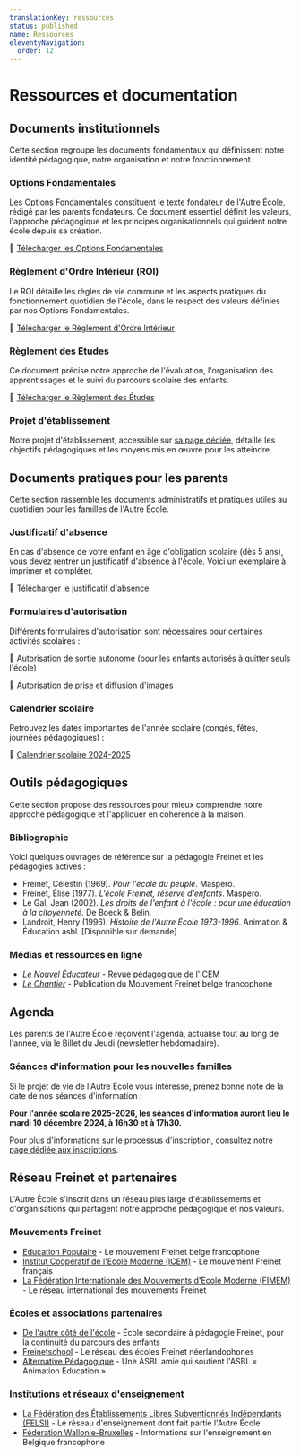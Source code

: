```yaml
---
translationKey: ressources
status: published
name: Ressources
eleventyNavigation:
  order: 12
---
```

# Ressources et documentation

## Documents institutionnels

Cette section regroupe les documents fondamentaux qui définissent notre identité pédagogique, notre organisation et notre fonctionnement.

### Options Fondamentales

Les Options Fondamentales constituent le texte fondateur de l'Autre École, rédigé par les parents fondateurs. Ce document essentiel définit les valeurs, l'approche pédagogique et les principes organisationnels qui guident notre école depuis sa création.

📃 [Télécharger les Options Fondamentales](/options-fondamentales.pdf)

### Règlement d'Ordre Intérieur (ROI)

Le ROI détaille les règles de vie commune et les aspects pratiques du fonctionnement quotidien de l'école, dans le respect des valeurs définies par nos Options Fondamentales.

📃 [Télécharger le Règlement d'Ordre Intérieur](/ressources/ROI-Autre-Ecole.pdf)

### Règlement des Études

Ce document précise notre approche de l'évaluation, l'organisation des apprentissages et le suivi du parcours scolaire des enfants.

📃 [Télécharger le Règlement des Études](/ressources/Reglement-Etudes-Autre-Ecole.pdf)

### Projet d'établissement

Notre projet d'établissement, accessible sur [sa page dédiée](/projet-d-etablissement/), détaille les objectifs pédagogiques et les moyens mis en œuvre pour les atteindre.

## Documents pratiques pour les parents

Cette section rassemble les documents administratifs et pratiques utiles au quotidien pour les familles de l'Autre École.

### Justificatif d'absence

En cas d'absence de votre enfant en âge d'obligation scolaire (dès 5 ans), vous devez rentrer un justificatif d'absence à l'école. Voici un exemplaire à imprimer et compléter.

📃 [Télécharger le justificatif d'absence](/ressources/Justificatif-Absence-AE.pdf)

### Formulaires d'autorisation

Différents formulaires d'autorisation sont nécessaires pour certaines activités scolaires :

📃 [Autorisation de sortie autonome](/ressources/Autorisation-Sortie-Autonome.pdf) (pour les enfants autorisés à quitter seuls l'école)

📃 [Autorisation de prise et diffusion d'images](/ressources/Autorisation-Images.pdf)

### Calendrier scolaire

Retrouvez les dates importantes de l'année scolaire (congés, fêtes, journées pédagogiques) :

📃 [Calendrier scolaire 2024-2025](/ressources/Calendrier-2024-2025.pdf)

## Outils pédagogiques

Cette section propose des ressources pour mieux comprendre notre approche pédagogique et l'appliquer en cohérence à la maison.

### Bibliographie

Voici quelques ouvrages de référence sur la pédagogie Freinet et les pédagogies actives :

- Freinet, Célestin (1969). _Pour l'école du peuple_. Maspero.
- Freinet, Élise (1977). _L'école Freinet, réserve d'enfants_. Maspero.
- Le Gal, Jean (2002). _Les droits de l'enfant à l'école : pour une éducation à la citoyenneté_. De Boeck & Belin.
- Landroit, Henry (1996). _Histoire de l'Autre École 1973-1996_. Animation & Éducation asbl. [Disponible sur demande]

### Médias et ressources en ligne

- [_Le Nouvel Éducateur_](http://www.icem-pedagogie-freinet.org/node/1053) - Revue pédagogique de l'ICEM
- [_Le Chantier_](http://www.educpop-freinet.be/) - Publication du Mouvement Freinet belge francophone

## Agenda

Les parents de l'Autre École reçoivent l'agenda, actualisé tout au long de l'année, via le Billet du Jeudi (newsletter hebdomadaire).

### Séances d'information pour les nouvelles familles

Si le projet de vie de l'Autre École vous intéresse, prenez bonne note de la date de nos séances d'information :

**Pour l'année scolaire 2025-2026, les séances d'information auront lieu le mardi 10 décembre 2024, à 16h30 et à 17h30.**

Pour plus d'informations sur le processus d'inscription, consultez notre [page dédiée aux inscriptions](/inscription/).

## Réseau Freinet et partenaires

L'Autre École s'inscrit dans un réseau plus large d'établissements et d'organisations qui partagent notre approche pédagogique et nos valeurs.

### Mouvements Freinet

- [Education Populaire](http://www.educpop-freinet.be/) - Le mouvement Freinet belge francophone
- [Institut Coopératif de l'Ecole Moderne (ICEM)](http://www.icem-pedagogie-freinet.org/) - Le mouvement Freinet français
- [La Fédération Internationale des Mouvements d'Ecole Moderne (FIMEM)](http://www.fimem-freinet.org/) - Le réseau international des mouvements Freinet

### Écoles et associations partenaires

- [De l'autre côté de l'école](http://www.acecole.be/) - École secondaire à pédagogie Freinet, pour la continuité du parcours des enfants
- [Freinetschool](http://www.freinetschool.be/) - Le réseau des écoles Freinet néerlandophones
- [Alternative Pédagogique](https://alternativepedagogique.wordpress.com/) - Une ASBL amie qui soutient l'ASBL « Animation Education »

### Institutions et réseaux d'enseignement

- [La Fédération des Établissements Libres Subventionnés Indépendants (FELSI)](http://felsi.eu/) - Le réseau d'enseignement dont fait partie l'Autre École
- [Fédération Wallonie-Bruxelles](http://www.enseignement.be/) - Informations sur l'enseignement en Belgique francophone
